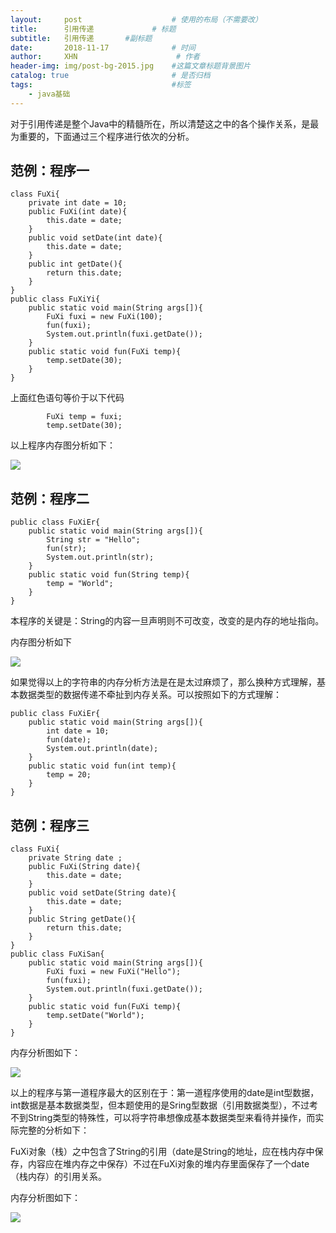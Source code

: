 ```yaml
---
layout:     post                    # 使用的布局（不需要改）
title:      引用传递             # 标题 
subtitle:   引用传递       #副标题   
date:       2018-11-17              # 时间
author:     XHN                      # 作者
header-img: img/post-bg-2015.jpg    #这篇文章标题背景图片
catalog: true                       # 是否归档
tags:                               #标签
    - java基础
---
```


对于引用传递是整个Java中的精髓所在，所以清楚这之中的各个操作关系，是最为重要的，下面通过三个程序进行依次的分析。

## 范例：程序一 ##

	class FuXi{
		private int date = 10;
		public FuXi(int date){
			this.date = date;
		}
		public void setDate(int date){
			this.date = date;
		}
		public int getDate(){
			return this.date;
		}
	}
	public class FuXiYi{
		public static void main(String args[]){
			FuXi fuxi = new FuXi(100);
			fun(fuxi);
			System.out.println(fuxi.getDate());
		}
		public static void fun(FuXi temp){
			temp.setDate(30);
		}
	}
上面红色语句等价于以下代码

	        FuXi temp = fuxi;
	        temp.setDate(30);
以上程序内存图分析如下：

![](https://i.imgur.com/ddDxlxI.png)


## 范例：程序二 ##


	public class FuXiEr{
		public static void main(String args[]){
			String str = "Hello";
			fun(str);
			System.out.println(str);
		}
		public static void fun(String temp){
			temp = "World";
		}
	}


本程序的关键是：String的内容一旦声明则不可改变，改变的是内存的地址指向。

内存图分析如下

![](https://i.imgur.com/cVEDWk4.png)

如果觉得以上的字符串的内存分析方法是在是太过麻烦了，那么换种方式理解，基本数据类型的数据传递不牵扯到内存关系。可以按照如下的方式理解：

	public class FuXiEr{
		public static void main(String args[]){
			int date = 10;
			fun(date);
			System.out.println(date);
		}
		public static void fun(int temp){
			temp = 20;
		}
	}

## 范例：程序三 ##

	class FuXi{
		private String date ;
		public FuXi(String date){
			this.date = date;
		}
		public void setDate(String date){
			this.date = date;
		}
		public String getDate(){
			return this.date;
		}
	}
	public class FuXiSan{
		public static void main(String args[]){
			FuXi fuxi = new FuXi("Hello");
			fun(fuxi);
			System.out.println(fuxi.getDate());
		}
		public static void fun(FuXi temp){
			temp.setDate("World");
		}
	}

内存分析图如下：

![](https://i.imgur.com/vTM6dKq.png)

以上的程序与第一道程序最大的区别在于：第一道程序使用的date是int型数据，int数据是基本数据类型，但本题使用的是Sring型数据（引用数据类型），不过考不到String类型的特殊性，可以将字符串想像成基本数据类型来看待并操作，而实际完整的分析如下：

FuXi对象（栈）之中包含了String的引用（date是String的地址，应在栈内存中保存，内容应在堆内存之中保存）不过在FuXi对象的堆内存里面保存了一个date（栈内存）的引用关系。

内存分析图如下：


![](https://i.imgur.com/TA9cblo.png)